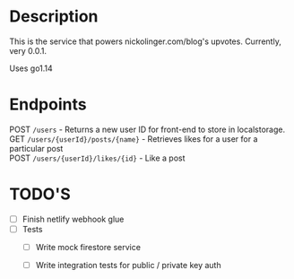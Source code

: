 # Description

This is the service that powers nickolinger.com/blog's upvotes. Currently, very 0.0.1.  

Uses go1.14

# Endpoints

POST `/users` - Returns a new user ID for front-end to store in localstorage.  
GET `/users/{userId}/posts/{name}` - Retrieves likes for a user for a particular post  
POST `/users/{userId}/likes/{id}` - Like a post  

# TODO'S
- [ ] Finish netlify webhook glue
- [ ] Tests
    - [ ] Write mock firestore service
    - [ ] Write integration tests for public / private key auth
    